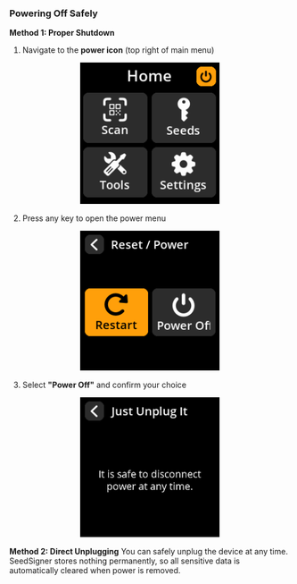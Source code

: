 ### Powering Off Safely

**Method 1: Proper Shutdown**

1. Navigate to the **power icon** (top right of main menu)

<div align="center">
     <img src="../images/PowerIconSelectedScreen.png" alt="Power icon select menu screen" width="250"/>
</div>

2. Press any key to open the power menu

<div align="center">
     <img src="../images/PowerOptionsView.png" alt="Power option menu screen" width="250"/>
</div>

3. Select **"Power Off"** and confirm your choice

<div align="center">
     <img src="../images/PowerOffView.png" alt="Power off menu screen" width="250"/>
</div>

**Method 2: Direct Unplugging**
You can safely unplug the device at any time. SeedSigner stores nothing permanently, so all sensitive data is automatically cleared when power is removed.